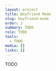 ```yaml
---
layout: project
title: Boyfriend Mode
slug: boyfriend-mode
order: 3
summary: TODO
role: TODO
tools:
  - TODO
media: []
links: []
---
```

TODO
